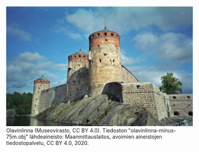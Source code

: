 ![Olavinlinna (Museovirasto, CC BY 4.0)](olavinlinna-3-museovirasto.jpg?raw=true)
Olavinlinna (Museovirasto, CC BY 4.0).
Tiedoston "olavinlinna-minus-75m.obj" lähdeaineisto: Maanmittauslaitos, avoimien aineistojen tiedostopalvelu, CC BY 4.0, 2020.
